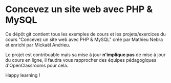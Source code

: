 # Concevez un site web avec PHP & MySQL

Ce dépôt git contient tous les exemples de cours et les projets/exercices
du cours "Concevez un site web avec PHP & MySQL" créé par Mathieu Nebra et enrichi par Mickaël Andrieu.

Le projet est contribuable mais sa mise à jour **n'implique pas** de mise à jour du cours en ligne, il faudra vous rapprocher des équipes pédagogiques d'OpenClassrooms pour cela.

Happy learning !


